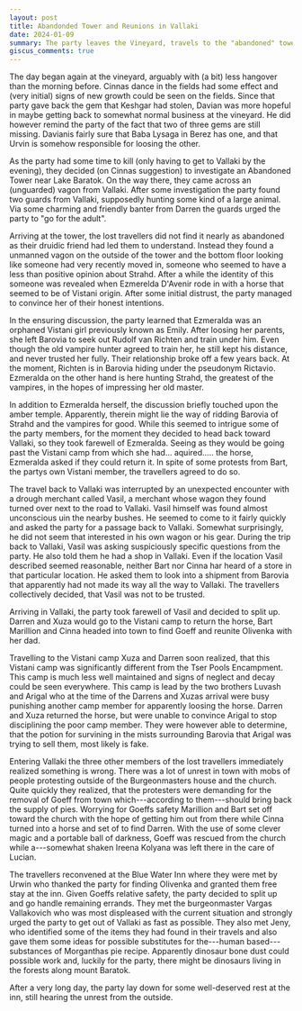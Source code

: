 ```yaml
---
layout: post
title: Abandonded Tower and Reunions in Vallaki
date: 2024-01-09
summary: The party leaves the Vineyard, travels to the "abandoned" tower, and reunites with "friends" at Vallaki.
giscus_comments: true
---
```


The day began again at the vineyard, arguably with (a bit) less hangover than the morning before. Cinnas dance in the fields had some effect and (very initial) signs of new growth could be seen on the fields. Since that party gave back the gem that Keshgar had stolen, Davian was more hopeful in maybe getting back to somewhat normal business at the vineyard. He did however remind the party of the fact that two of three gems are still missing. Davianis fairly sure that Baba Lysaga in Berez has one, and that Urvin is somehow responsible for loosing the other.

As the party had some time to kill (only having to get to Vallaki by the evening), they decided (on Cinnas suggestion) to investigate an Abandoned Tower near Lake Baratok. On the way there, they came across an (unguarded) vagon from Vallaki. After some investigation the party found two guards from Vallaki, supposedly hunting some kind of a large animal. Via some charming and friendly banter from Darren the guards urged the party to "go for the adult".

Arriving at the tower, the lost travellers did not find it nearly as abandoned as their druidic friend had led them to understand. Instead they found a unmanned vagon on the outside of the tower and the bottom floor looking like someone had very recently moved in, someone who seemed to have a less than positive opinion about Strahd. After a while the identity of this someone was revealed when Ezmerelda D'Avenir rode in with a horse that seemed to be of Vistani origin. After some initial distrust, the party managed to convince her of their honest intentions.

In the ensuring discussion, the party learned that Ezmeralda was an orphaned Vistani girl previously known as Emily. After loosing her parents, she left Barovia to seek out Rudolf van Richten and train under him. Even though the old vampire hunter agreed to train her, he still kept his distance, and never trusted her fully. Their relationship broke off a few years back. At the moment, Richten is in Barovia hiding under the pseudonym Rictavio. Ezmeralda on the other hand is here hunting Strahd, the greatest of the vampires, in the hopes of impressing her old master.

In addition to Ezmeralda herself, the discussion briefly touched upon the amber temple. Apparently, therein might lie the way of ridding Barovia of Strahd and the vampires for good. While this seemed to intrigue some of the party members, for the moment they decided to head back toward Vallaki, so they took farewell of Ezmeralda. Seeing as they would be going past the Vistani camp from which she had... aquired..... the horse, Ezmeralda asked if they could return it. In spite of some protests from Bart, the partys own Vistani member, the travellers agreed to do so.

The travel back to Vallaki was interrupted by an unexpected encounter with a drough merchant called Vasil, a merchant whose wagon they found turned over next to the road to Vallaki. Vasil himself was found almost unconscious uin the nearby bushes. He seemed to come to it fairly quickly and asked the party for a passage back to Vallaki. Somewhat surprisingly, he did not seem that interested in his own wagon or his gear. During the trip back to Vallaki, Vasil was asking suspiciously specific questions from the party. He also told them he had a shop in Vallaki. Even if the location Vasil described seemed reasonable, neither Bart nor Cinna har heard of a store in that particular location. He asked them to look into a shipment from Barovia that apparently had not made its way all the way to Vallaki. The travellers collectively decided, that Vasil was not to be trusted.

Arriving in Vallaki, the party took farewell of Vasil and decided to split up. Darren and Xuza would go to the Vistani camp to return the horse, Bart Marillion and Cinna headed into town to find Goeff and reunite Olivenka with her dad.

Travelling to the Vistani camp Xuza and Darren soon realized, that this Vistani camp was significantly different from the Tser Pools Encampment. This camp is much less well maintained and signs of neglect and decay could be seen everywhere. This camp is lead by the two brothers Luvash and Arigal who at the time of the Darrens and Xuzas arrival were busy punishing another camp member for apparently loosing the horse. Darren and Xuza returned the horse, but were unable to convince Arigal to stop disciplining the poor camp member. They were however able to determine, that the potion for survining in the mists surrounding Barovia that Arigal was trying to sell them, most likely is fake.

Entering Vallaki the three other members of the lost travellers immediately realized something is wrong. There was a lot of unrest in town with mobs of people protesting outside of the Burgeonmasters house and the church. Quite quickly they realized, that the protesters were demanding for the removal of Goeff from town which---according to them---should bring back the supply of pies. Worrying for Goeffs safety Marillion and Bart set off toward the church with the hope of getting him out from there while Cinna turned into a horse and set of to find Darren. With the use of some clever magic and a portable ball of darkness, Goeff was rescued from the church while a---somewhat shaken Ireena Kolyana was left there in the care of Lucian.

The travellers reconvened at the Blue Water Inn where they were met by Urwin who thanked the party for finding Olivenka and granted them free stay at the inn. Given Goeffs relative safety, the party decided to split up and go handle remaining errands. They met the burgeonmaster Vargas Vallakovich who was most displeased with the current situation and strongly urged the party to get out of Vallaki as fast as possible. They also met Jeny, who identified some of the items they had found in their travels and also gave them some ideas for possible substitutes for the---human based---substances of Morganthas pie recipe. Apparently dinosaur bone dust could possible work and, luckily for the party, there might be dinosaurs living in the forests along mount Baratok.

After a very long day, the party lay down for some well-deserved rest at the inn, still hearing the unrest from the outside.
